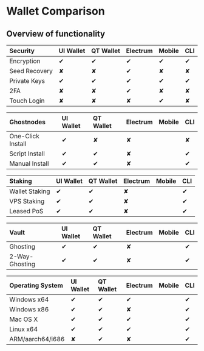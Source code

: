 # Wallet Comparison

## Overview of functionality 

| **Security** | UI Wallet | QT Wallet | Electrum | Mobile | CLI |
| :--- | :--- | :--- | :--- | :--- | :--- |
| Encryption | ✔ | ✔ | ✔ | ✔ | ✔ |
| Seed Recovery | ✘ | ✘ | ✔ | ✘ | ✘ |
| Private Keys | ✔ | ✔ | ✔ | ✔ | ✔ |
| 2FA | ✘ | ✘ | ✔ | ✘ | ✘ |
| Touch Login | ✘ | ✘ | ✘ | ✔ | ✘ |

| **Ghostnodes** | UI Wallet | QT Wallet | Electrum | Mobile | CLI |
| :--- | :--- | :--- | :--- | :--- | :--- |
| One-Click Install | ✔ | ✘ | ✘ |  | ✘ |
| Script Install | ✔ | ✔ | ✘ |  | ✔ |
| Manual Install | ✔ | ✔ | ✘ |  | ✔ |

| **Staking** | UI Wallet | QT Wallet | Electrum | Mobile | CLI |
| :--- | :--- | :--- | :--- | :--- | :--- |
| Wallet Staking | ✔ | ✔ | ✘ |  | ✔ |
| VPS Staking | ✔ | ✔ | ✘ |  | ✔ |
| Leased PoS | ✔ | ✔ | ✘ |  | ✔ |

| **Vault** | UI Wallet | QT Wallet | Electrum | Mobile | CLI |
| :--- | :--- | :--- | :--- | :--- | :--- |
| Ghosting | ✔ | ✔ | ✘ |  | ✔ |
| 2-Way-Ghosting | ✔ | ✔ | ✘ |  | ✔ |

| **Operating System** | UI Wallet | QT Wallet | Electrum | Mobile | CLI |
| :--- | :--- | :--- | :--- | :--- | :--- |
| Windows x64 | ✔ | ✔ | ✔ |  | ✔ |
| Windows x86 | ✔ | ✔ | ✘ |  | ✔ |
| Mac OS X | ✔ | ✔ | ✔ |  | ✔ |
| Linux x64 | ✔ | ✔ | ✔ |  | ✔ |
| ARM/aarch64/i686 | ✘ | ✔ | ✘ |  | ✔ |

